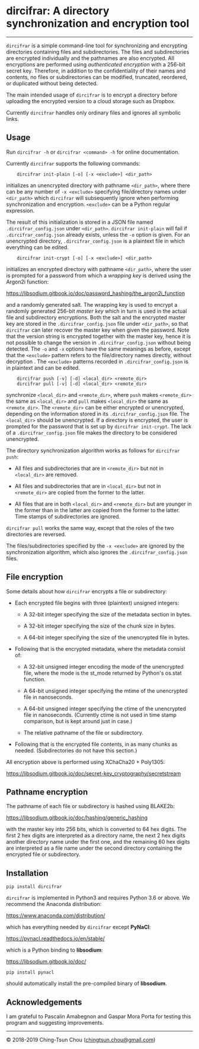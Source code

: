 
# dircifrar: A directory synchronization and encryption tool

--------------------------------

`dircifrar` is a simple command-line tool for synchronizing and
encrypting directories containing files and subdirectories.  The files
and subdirectories are encrypted individually and the pathnames are
also encrypted.  All encryptions are performed using *authenticated
encryption* with a 256-bit secret key.  Therefore, in addition to the
confidentiality of their names and contents, no files or
subdirectories can be modified, truncated, reordered, or duplicated
without being detected.

The main intended usage of `dircifrar` is to encrypt a directory
before uploading the encrypted version to a cloud storage such as
Dropbox.

Currently `dircifrar` handles only ordinary files and ignores all
symbolic links.

## Usage

Run `dircifrar -h` or `dircifrar <command> -h` for online documentation.

Currently `dircifrar` supports the following commands:

```
    dircifrar init-plain [-o] [-x <exclude>] <dir_path>
```

initializes an unencrypted directory with pathname `<dir_path>`, where
there can be any number of `-x <exclude>` specifying file/directory
names under `<dir_path>` which `dircifrar` will subsequently ignore
when performing synchronization and encryption.  `<exclude>` can be a
Python regular expression.

The result of this initialization is stored in a JSON file named
`.dircifrar_config.json` under `<dir_path>`.  `dircifrar init-plain`
will fail if `.dircifrar_config.json` already exists, unless the `-o`
option is given.  For an unencrypted directory,
`.dircifrar_config.json` is a plaintext file in which everything can
be edited.

```
    dircifrar init-crypt [-o] [-x <exclude>] <dir_path>
```

initializes an encrypted directory with pathname `<dir_path>`, where
the user is prompted for a password from which a *wrapping key* is
derived using the Argon2i function:

https://libsodium.gitbook.io/doc/password_hashing/the_argon2i_function

and a randomly generated salt.  The wrapping key is used to encrypt a
randomly generated 256-bit *master key* which in turn is used in the
actual file and subdirectory encryptions.  Both the salt and the
encrypted master key are stored in the `.dircifrar_config.json` file
under `<dir_path>`, so that `dircifrar` can later recover the master
key when given the password.  Note that the version string is
encrypted together with the master key, hence it is not possible to
change the version in `.dircifrar_config.json` without being detected.
The `-o` and `-x` options have the same meanings as before, except
that the `<exclude>` pattern refers to the file/directory names
directly, without decryption .  The `<exclude>` patterns recorded in
`.dircifrar_config.json` is in plaintext and can be edited.

```
    dircifrar push [-v] [-d] <local_dir> <remote_dir>
    dircifrar pull [-v] [-d] <local_dir> <remote_dir>
```

synchronize `<local_dir>` and `<remote_dir>`, where `push` makes
`<remote_dir>` the same as `<local_dir>` and `pull` makes
`<local_dir>` the same as `<remote_dir>`.  The `<remote_dir>` can be
either encrypted or unencrypted, depending on the information stored
in its `.dircifrar_config.json` file.  The `<local_dir>` should be
unencrypted.  If a directory is encrypted, the user is prompted for
the password that is set up by `dircifrar init-crypt`.  The lack of a
`.dircifrar_config.json` file makes the directory to be considered
unencrypted.

The directory synchronization algorithm works as follows for `dircifrar push`:

* All files and subdirectories that are in `<remote_dir>` but not in
  `<local_dir>` are removed.

* All files and subdirectories that are in `<local_dir>` but not in
  `<remote_dir>` are copied from the former to the latter.

* All files that are in both `<local_dir>` and `<remote_dir>` but are
  younger in the former than in the latter are copied from the former
  to the latter.  Time stamps of subdirectories are ignored.

`dircifrar pull` works the same way, except that the roles of the two
directories are reversed.

The files/subdirectories specified by the `-x <exclude>` are ignored
by the synchronization algorithm, which also ignores the
`.dircifrar_config.json` files.

## File encryption

Some details about how `dircifrar` encrypts a file or subdirectory:

* Each encrypted file begins with three (plaintext) unsigned integers:

  + A 32-bit integer specifying the size of the metadata section in bytes.

  + A 32-bit integer specifying the size of the chunk size in bytes.

  + A 64-bit integer specifying the size of the unencrypted file in bytes.

* Following that is the encrypted metadata, where the metadata consist of:

  + A 32-bit unsigned integer encoding the mode of the unencrypted file,
    where the mode is the st_mode returned by Python's os.stat function.

  + A 64-bit unsigned integer specifying the mtime of the unencrypted file in nanoseconds.

  + A 64-bit unsigned integer specifying the ctime of the unencrypted file in nanoseconds.
    (Currently ctime is not used in time stamp comparison, but is kept around just in case.)

  + The relative pathname of the file or subdirectory.

* Following that is the encrypted file contents, in as many chunks as needed.
  (Subdirectories do not have this section.)

All encryption above is performed using XChaCha20 + Poly1305:

https://libsodium.gitbook.io/doc/secret-key_cryptography/secretstream

## Pathname encryption

The pathname of each file or subdirectory is hashed using BLAKE2b:

https://libsodium.gitbook.io/doc/hashing/generic_hashing

with the master key into 256 bits, which is converted to 64 hex
digits.  The first 2 hex digits are interpreted as a directory name,
the next 2 hex digits another directory name under the first one, and
the remaining 60 hex digits are interpreted as a file name under the
second directory containing the encrypted file or subdirectory.

## Installation

```
pip install dircifrar
```


`dircifrar` is implemented in Python3 and requires Python 3.6 or above.
We recommend the Anaconda distribution:

https://www.anaconda.com/distribution/

which has everything needed by `dircifrar` except **PyNaCl**:

https://pynacl.readthedocs.io/en/stable/

which is a Python binding to **libsodium**:

https://libsodium.gitbook.io/doc/

```
pip install pynacl
```

should automatically install the pre-compiled binary of **libsodium**.

## Acknowledgements

I am grateful to Pascalin Amabegnon and Gaspar Mora Porta for testing
this program and suggesting improvements.

--------------------------------

&copy; 2018-2019  Ching-Tsun Chou (<chingtsun.chou@gmail.com>)
